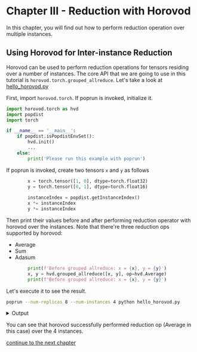 # Chapter III - Reduction with Horovod
In this chapter, you will find out how to perform reduction operation over multiple instances.

## Using Horovod for Inter-instance Reduction
Horovod can be used to perform reduction operations for tensors residing over a number of instances.
The core API that we are going to use in this tutorial is `horovod.torch.grouped_allreduce`.
Let's take a look at [hello_horovod.py](hello_horovod.py)


First, import `horovod.torch`. If poprun is invoked, initialize it. 
```python
import horovod.torch as hvd
import popdist
import torch

if __name__ == '__main__':
    if popdist.isPopdistEnvSet():
        hvd.init()
        ...
    else:
        print('Please run this example with poprun')
```

If poprun is invoked, create two tensors `x` and `y` as follows
```python
        x = torch.tensor([1, 0], dtype=torch.float32)
        y = torch.tensor([0, 1], dtype=torch.float16)
        
        instanceIndex = popdist.getInstanceIndex()
        x *= instanceIndex
        y *= instanceIndex
```

Then print their values before and after performing reduction operator with horovod over the instances.
Note that there're three reduction ops supported by horovod:
* Average
* Sum
* Adasum
```python
        print(f'Before grouped allreduce: x = {x}, y = {y}')
        x, y = hvd.grouped_allreduce([x, y], op=hvd.Average)
        print(f'Before grouped allreduce: x = {x}, y = {y}')
```

Let's execute it to see the result.

```bash
poprun --num-replicas 8 --num-instances 4 python hello_horovod.py
```

<details><summary>Output</summary>
<p>

``` 
[1,0]<stdout>:Before grouped allreduce: x = tensor([0., 0.]), y = tensor([0., 0.], dtype=torch.float16)
[1,3]<stdout>:Before grouped allreduce: x = tensor([3., 0.]), y = tensor([0., 3.], dtype=torch.float16)
[1,1]<stdout>:Before grouped allreduce: x = tensor([1., 0.]), y = tensor([0., 1.], dtype=torch.float16)
[1,2]<stdout>:Before grouped allreduce: x = tensor([2., 0.]), y = tensor([0., 2.], dtype=torch.float16)
[1,3]<stdout>:Before grouped allreduce: x = tensor([1.5000, 0.0000]), y = tensor([0.0000, 1.5000], dtype=torch.float16)
[1,2]<stdout>:Before grouped allreduce: x = tensor([1.5000, 0.0000]), y = tensor([0.0000, 1.5000], dtype=torch.float16)
[1,1]<stdout>:Before grouped allreduce: x = tensor([1.5000, 0.0000]), y = tensor([0.0000, 1.5000], dtype=torch.float16)
[1,0]<stdout>:Before grouped allreduce: x = tensor([1.5000, 0.0000]), y = tensor([0.0000, 1.5000], dtype=torch.float16)
```
</p>
</details>

You can see that horovod successfully performed reduction op (Average in this case) over the 4 instances.

[continue to the next chapter](../4.%20Distributed%20Data%20Loading)
